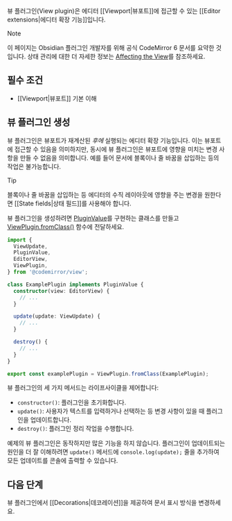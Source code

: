 뷰 플러그인(View plugin)은 에디터 [[Viewport|뷰포트]]에 접근할 수 있는 [[Editor extensions|에디터 확장 기능]]입니다.

> [!note]
> 이 페이지는 Obsidian 플러그인 개발자를 위해 공식 CodeMirror 6 문서를 요약한 것입니다. 상태 관리에 대한 더 자세한 정보는 [Affecting the View](https://codemirror.net/docs/guide/#affecting-the-view)를 참조하세요.

## 필수 조건
- [[Viewport|뷰포트]] 기본 이해

## 뷰 플러그인 생성
뷰 플러그인은 뷰포트가 재계산된 _후에_ 실행되는 에디터 확장 기능입니다. 이는 뷰포트에 접근할 수 있음을 의미하지만, 동시에 뷰 플러그인은 뷰포트에 영향을 미치는 변경 사항을 만들 수 없음을 의미합니다. 예를 들어 문서에 블록이나 줄 바꿈을 삽입하는 등의 작업은 불가능합니다.

> [!tip]
> 블록이나 줄 바꿈을 삽입하는 등 에디터의 수직 레이아웃에 영향을 주는 변경을 원한다면 [[State fields|상태 필드]]를 사용해야 합니다.

뷰 플러그인을 생성하려면 [PluginValue](https://codemirror.net/docs/ref/#view.PluginValue)를 구현하는 클래스를 만들고 [ViewPlugin.fromClass()](https://codemirror.net/docs/ref/#view.ViewPlugin^fromClass) 함수에 전달하세요.

```ts
import {
  ViewUpdate,
  PluginValue,
  EditorView,
  ViewPlugin,
} from '@codemirror/view';

class ExamplePlugin implements PluginValue {
  constructor(view: EditorView) {
    // ...
  }

  update(update: ViewUpdate) {
    // ...
  }

  destroy() {
    // ...
  }
}

export const examplePlugin = ViewPlugin.fromClass(ExamplePlugin);
```

뷰 플러그인의 세 가지 메서드는 라이프사이클을 제어합니다:

- `constructor()`: 플러그인을 초기화합니다.
- `update()`: 사용자가 텍스트를 입력하거나 선택하는 등 변경 사항이 있을 때 플러그인을 업데이트합니다.
- `destroy()`: 플러그인 정리 작업을 수행합니다.

예제의 뷰 플러그인은 동작하지만 많은 기능을 하지 않습니다. 플러그인이 업데이트되는 원인을 더 잘 이해하려면 `update()` 메서드에 `console.log(update);` 줄을 추가하여 모든 업데이트를 콘솔에 출력할 수 있습니다.

## 다음 단계
뷰 플러그인에서 [[Decorations|데코레이션]]을 제공하여 문서 표시 방식을 변경하세요.

